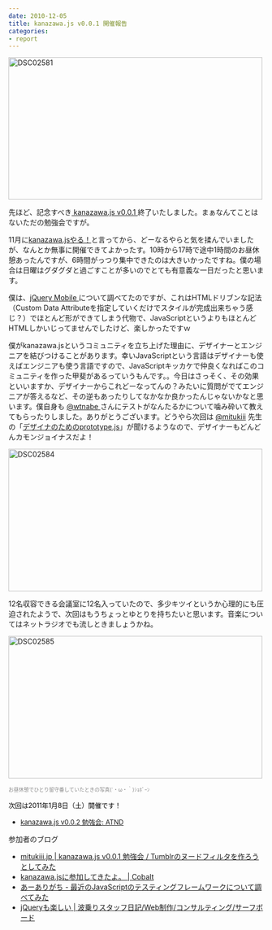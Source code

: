 ```yaml
---
date: 2010-12-05
title: kanazawa.js v0.0.1 開催報告
categories:
- report
---
```


<a title="DSC02581 by t32k, on Flickr" href="http://www.flickr.com/photos/t32k/5234061816/"><img class="fig" src="http://farm6.static.flickr.com/5008/5234061816_f21554db49.jpg" alt="DSC02581" width="500" height="280" /></a>

先ほど、記念すべき<a href="http://atnd.org/events/9901"> kanazawa.js v0.0.1 </a>終了いたしました。まぁなんてことはないただの勉強会ですが。

11月に<a href="http://t32k.me/mol/2010/11/kanazawajs/">kanazawa.jsやる！</a>と言ってから、どーなるやらと気を揉んでいましたが、なんとか無事に開催できてよかったす。10時から17時で途中1時間のお昼休憩あったんですが、6時間がっつり集中できたのは大きいかったですね。僕の場合は日曜はグダグダと過ごすことが多いのでとても有意義な一日だったと思います。

<!--more-->

僕は、<a href="http://jquerymobile.com/">jQuery Mobile </a>について調べてたのですが、これはHTMLドリブンな記法（Custom Data Attributeを指定していくだけでスタイルが完成出来ちゃう感じ？）でほとんど形ができてしまう代物で、JavaScriptというよりもほとんどHTMLしかいじってませんでしたけど、楽しかったですｗ

僕がkanazawa.jsというコミュニティを立ち上げた理由に、デザイナーとエンジニアを結びつけることがあります。幸いJavaScriptという言語はデザイナーも使えばエンジニアも使う言語ですので、JavaScriptキッカケで仲良くなればこのコミュニティを作った甲斐があるっていうもんです。。今日はさっそく、その効果といいますか、デザイナーからこれどーなってんの？みたいに質問がでてエンジニアが答えるなど、その逆もあったりしてなかなか良かったんじゃないかなと思います。僕自身も <a href="http://twitter.com/#!/wtnabe">@wtnabe </a>さんにテストがなんたるかについて噛み砕いて教えてもらったりしました。ありがとうございます。どうやら次回は <a href="http://twitter.com/#!/mitukiii">@mitukiii</a> 先生の「<a href="http://twitter.com/#!/mitukiii/status/11330838939566080">デザイナのためのprototype.js</a>」が聞けるようなので、デザイナーもどんどんカモンジョイナスだよ！

<a title="DSC02584 by t32k, on Flickr" href="http://www.flickr.com/photos/t32k/5234062060/"><img class="fig" src="http://farm6.static.flickr.com/5044/5234062060_a8944d0c87.jpg" alt="DSC02584" width="500" height="280" /></a>

12名収容できる会議室に12名入っていたので、多少キツイというか心理的にも圧迫されたようで、次回はもうちょっとゆとりを持ちたいと思います。音楽についてはネットラジオでも流しときましょうかね。

<a title="DSC02585 by t32k, on Flickr" href="http://www.flickr.com/photos/t32k/5234062390/"><img class="fig" src="http://farm6.static.flickr.com/5041/5234062390_fe573a8fe2.jpg" alt="DSC02585" width="500" height="280" /></a><span style="font-size: x-small;"> </span>

<span style="font-size: x-small;"><span style="color: #888888;">お昼休憩でひとり留守番していたときの写真(´・ω・｀)ｼｮﾎﾞｰﾝ</span></span>

<span style="font-size: x-small;"><span style="color: #888888;"><span style="font-size: small;"><span style="color: #000000;">次回は2011年1月8日（土）開催です！</span></span></span></span>
<ul>
	<li><span style="font-size: small;"><a href="http://atnd.org/events/10724">kanazawa.js v0.0.2 勉強会: ATND </a></span></li>
</ul>
参加者のブログ
<ul>
	<li><a href="http://mitukiii.jp/2010/12/05/kanazawa-js-v0-0-1/">mitukiii.jp | kanazawa.js v0.0.1 勉強会 / Tumblrのヌードフィルタを作ろうとしてみた </a></li>
	<li><a href="http://blog.shirokuro331.net/?p=1085">kanazawa.jsに参加してきたよ。 | Cobalt </a></li>
	<li><a href="http://aligach.net/diary/20101205.html">あーありがち - 最近のJavaScriptのテスティングフレームワークについて調べてみた </a></li>
	<li><a href="http://blog.surfboard.co.jp/staff/archives/2010/12/jquery_1.php">jQueryも楽しい | 波乗りスタッフ日記/Web制作/コンサルティング/サーフボード </a></li>
</ul>
